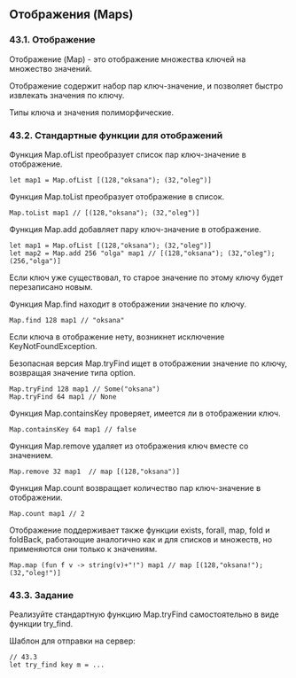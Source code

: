 ## Отображения (Maps)

### 43.1. Отображение

Отображение (Map) - это отображение множества ключей на множество значений.

Отображение содержит набор пар ключ-значение, и позволяет быстро извлекать значения по ключу.

Типы ключа и значения полиморфические.

### 43.2. Стандартные функции для отображений

Функция Map.ofList преобразует список пар ключ-значение в отображение.
```
let map1 = Map.ofList [(128,"oksana"); (32,"oleg")]
```

Функция Map.toList преобразует отображение в список.
```
Map.toList map1 // [(128,"oksana"); (32,"oleg")]
```
Функция Map.add добавляет пару ключ-значение в отображение.
```
let map1 = Map.ofList [(128,"oksana"); (32,"oleg")]
let map2 = Map.add 256 "olga" map1 // [(128,"oksana"); (32,"oleg"); (256,"olga")]
```
Если ключ уже существовал, то старое значение по этому ключу будет перезаписано новым.

Функция Map.find находит в отображении значение по ключу.
```
Map.find 128 map1 // "oksana"
```
Если ключа в отображение нету, возникнет исключение KeyNotFoundException.

Безопасная версия Map.tryFind ищет в отображении значение по ключу, возвращая значение типа option.
```
Map.tryFind 128 map1 // Some("oksana")
Map.tryFind 64 map1 // None
```
Функция Map.containsKey проверяет, имеется ли в отображении ключ.
```
Map.containsKey 64 map1 // false
```
Функция Map.remove удаляет из отображения ключ вместе со значением.
```
Map.remove 32 map1  // map [(128,"oksana")]
```
Функция Map.count возвращает количество пар ключ-значение в отображении.
```
Map.count map1 // 2
```
Отображение поддерживает также функции exists, forall, map, fold и foldBack, работающие аналогично как и для списков и множеств, но применяются они только к значениям.
```
Map.map (fun f v -> string(v)+"!") map1 // map [(128,"oksana!"); (32,"oleg!")] 
```
### 43.3. Задание

Реализуйте стандартную функцию Map.tryFind самостоятельно в виде функции try_find.

Шаблон для отправки на сервер:
```
// 43.3
let try_find key m = ...
```
